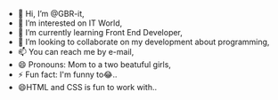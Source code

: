 - 👋 Hi, I’m @GBR-it,
- 👀 I’m interested on IT World,
- 🌱 I’m currently learning Front End Developer,
- 💞️ I’m looking to collaborate on my development about programming,
- 📫 You can reach me by e-mail,
- 😄 Pronouns: Mom to a two beatuful girls,
- ⚡ Fun fact: I'm funny to😂..
- 😄HTML and CSS is fun to work with..

<!---
GBR-it/GBR-it is a ✨ special ✨ repository because its `README.md` (this file) appears on your GitHub profile.
You can click the Preview link to take a look at your changes.
--->
